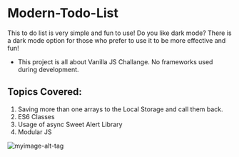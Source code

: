 
# Modern-Todo-List
This to do list is very simple and fun to use! Do you like dark mode? There is a dark mode option for those who prefer to use it to be more effective and fun!

* This project is all about Vanilla JS Challange. No frameworks used during development.

## Topics Covered:
1. Saving more than one arrays to the Local Storage and call them back.
2. ES6 Classes
3. Usage of async Sweet Alert Library
4. Modular JS


![myimage-alt-tag](https://cdn.dribbble.com/users/5699815/screenshots/14793672/media/77ef58aea1b14fda4f95f21d3606838d.png?compress=1&resize=1000x750)
